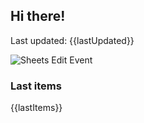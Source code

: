## Hi there!

Last updated: {{lastUpdated}}

![Sheets Edit Event](https://en1t1jt2c6ghd7u.m.pipedream.net)

### Last items

{{lastItems}}
